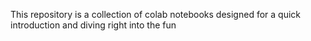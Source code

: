 This repository is a collection of colab notebooks designed
for a quick introduction and diving right into the fun